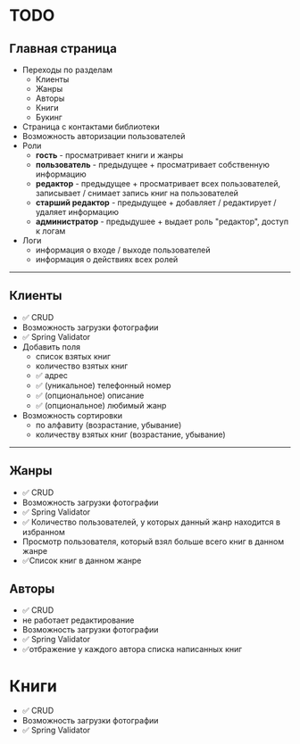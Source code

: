 # TODO

## Главная страница

- Переходы по разделам
    - Клиенты
    - Жанры
    - Авторы
    - Книги
    - Букинг
- Страница с контактами библиотеки
- Возможность авторизации пользователей
- Роли
  - **гость** - просматривает книги и жанры
  - **пользователь** - предыдущее + просматривает собственную информацию
  - **редактор** - предыдущее + просматривает всех пользователей, записывает / снимает запись книг на пользователей
  - **старший редактор** - предыдущее + добавляет / редактирует / удаляет информацию
  - **администратор** - предыдушее + выдает роль "редактор", доступ к логам
- Логи
  - информация о входе / выходе пользователей
  - информация о действиях всех ролей
---

## Клиенты

- ✅ CRUD 
- Возможность загрузки фотографии
- ✅ Spring Validator
- Добавить поля
  - список взятых книг
  - количество взятых книг
  - ✅ адрес 
  - ✅ (уникальное) телефонный номер 
  - ✅ (опциональное) описание 
  - ✅ (опциональное) любимый жанр
- Возможность сортировки
  - по алфавиту (возрастание, убывание)
  - количеству взятых книг (возрастание, убывание)

---

## Жанры

- ✅ CRUD
- Возможность загрузки фотографии
- ✅ Spring Validator
- ✅ Количество пользователей, у которых данный жанр находится в избранном
- Просмотр пользователя, который взял больше всего книг в данном жанре
- ✅Список книг в данном жанре

## Авторы

- ✅ CRUD
- не работает редактирование
- Возможность загрузки фотографии
- ✅ Spring Validator
- ✅отбражение у каждого автора списка написанных книг

# Книги
- ✅ CRUD
- Возможность загрузки фотографии
- ✅ Spring Validator